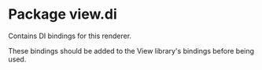 # Package view.di

Contains DI bindings for this renderer. 

These bindings should be added to the View library's bindings before
being used.